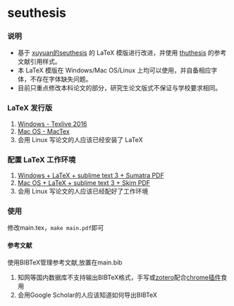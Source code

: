 # seuthesis

### 说明
* 基于 [xuyuan的seuthesis](https://github.com/xuyuan/seuthesis) 的 LaTeX 模版进行改进，并使用 [thuthesis](https://github.com/xueruini/thuthesis) 的参考文献引用样式。
* 本 LaTeX 模版在 Windows/Mac OS/Linux 上均可以使用，并自备相应字体，不存在字体缺失问题。
* 目前只重点修改本科论文的部分，研究生论文版式不保证与学校要求相同。

### LaTeX 发行版
1. [Windows - Texlive 2016](http://tug.org/texlive/files/texlive2016.iso.torrent)
2. [Mac OS - MacTex](https://tug.org/mactex/)
3. 会用 Linux 写论文的人应该已经安装了 LaTeX

### 配置 LaTeX 工作环境
1. [Windows + LaTeX + sublime text 3 + Sumatra PDF](http://www.360doc.com/content/14/0517/19/9206388_378573988.shtml)
2. [Mac OS + LaTeX + sublime text 3 + Skim PDF](https://www.zhihu.com/question/23918126)
3. 会用 Linux 写论文的人应该已经配好了工作环境

### 使用
修改main.tex，`make main.pdf`即可
#### 参考文献
使用BIBTeX管理参考文献,放置在main.bib

1. 知网等国内数据库不支持输出BIBTeX格式，手写或[zotero](https://www.zotero.org/)配合[chrome插件](https://chrome.google.com/webstore/detail/zotero-connector/ekhagklcjbdpajgpjgmbionohlpdbjgc/related?hl=zh-CN)食用
2. 会用Google Scholar的人应该知道如何导出BIBTeX

